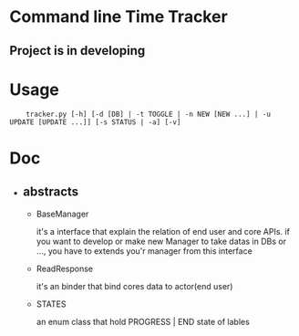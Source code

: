 # Command line Time Tracker

## Project is in developing


# Usage

        tracker.py [-h] [-d [DB] | -t TOGGLE | -n NEW [NEW ...] | -u UPDATE [UPDATE ...]] [-s STATUS | -a] [-v]

# Doc

- ## abstracts

  - BaseManager

    it's a interface that explain the relation of end user and core APIs.
    if you want to develop or make new Manager to take datas in DBs or ..., you have to
    extends you'r manager from this interface

  - ReadResponse

    it's an binder that bind cores data to actor(end user)

  - STATES

    an enum class that hold PROGRESS | END state of lables
